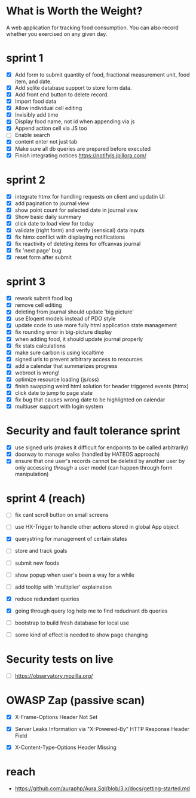 # What is Worth the Weight?

A web application for tracking food consumption. You can also record whether you exercised on any given day.

# sprint 1
- [x] Add form to submit quantity of food, fractional measurement unit, food item, and date.
- [x] Add sqlite database support to store form data.
- [x] Add front end button to delete record.
- [x] Import food data
- [x] Allow individual cell editing
- [x] Invisibly add time
- [x] Display food name, not id when appending via js
- [x] Append action cell via JS too
- [ ] Enable search
- [x] content enter not just tab
- [x] Make sure all db queries are prepared before executed
- [x] Finish integrating notices https://notifyjs.jpillora.com/

# sprint 2
- [x] integrate htmx for handling requests on client and updatin UI
- [x] add pagination to journal view
- [x] show point count for selected date in journal view
- [x] Show basic daily summary
- [x] click date to load view for today
- [x] validate (right form) and verify (sensical) data inputs
- [x] fix htmx conflict with displaying notifications
- [x] fix reactivity of deleting items for offcanvas journal
- [x] fix 'next page' bug
- [x] reset form after submit

# sprint 3
- [x] rework submit food log
- [x] remove cell editing
- [x] deleting from journal should update 'big picture'
- [x] use Eloqent models instead of PDO style
- [x] update code to use more fully html application state management
- [x] fix rounding error in big-picture display
- [x] when adding food, it should update journal properly
- [x] fix stats calculations
- [x] make sure carbon is using localtime
- [x] signed urls to prevent arbitrary access to resources
- [x] add a calendar that summarizes progress
- [x] webroot is wrong!
- [x] optimize resource loading (js/css)
- [x] finish swapping weird html solution for header triggered events (htmx)
- [x] click date to jump to page state
- [x] fix bug that causes wrong date to be highlighted on calendar
- [x] multiuser support with login system

# Security and fault tolerance sprint
- [x] use signed urls (makes it difficult for endpoints to be called arbitrarily)
- [x] doorway to manage walks (handled by HATEOS approach)
- [x] ensure that one user's records cannot be deleted by another user by only accessing *through* a user model (can happen through form manipulation)

# sprint 4 (reach)
- [ ] fix cant scroll button on small screens
- [ ] use HX-Trigger to handle other actions stored in global App object
- [x] querystring for management of certain states
- [ ] store and track goals
- [ ] submit new foods
- [ ] show popup when user's been a way for a while
- [ ] add tooltip with 'multiplier' explaination
- [x] reduce redundant queries
- [x] going through query log help me to find redudnant db queries
- [ ] bootstrap to build fresh database for local use
- [ ] some kind of effect is needed to show page changing


# Security tests on live
- [ ] https://observatory.mozilla.org/

# OWASP Zap (passive scan)
- [x] X-Frame-Options Header Not Set
- [x] Server Leaks Information via "X-Powered-By" HTTP Response Header Field
- [x] X-Content-Type-Options Header Missing


# reach
* https://github.com/auraphp/Aura.Sql/blob/3.x/docs/getting-started.md
